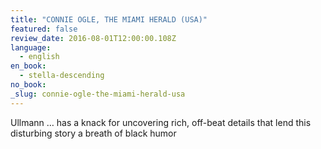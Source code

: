 ```yaml
---
title: "CONNIE OGLE, THE MIAMI HERALD (USA)"
featured: false
review_date: 2016-08-01T12:00:00.108Z
language:
  - english
en_book:
  - stella-descending
no_book:
_slug: connie-ogle-the-miami-herald-usa
---
```


Ullmann … has a knack for uncovering rich, off-beat details that lend this disturbing story a breath of black humor

